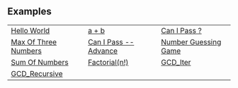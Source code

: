 <span></span>
## Examples
<table>
  <tr>
    <td><a href="./helloworld">Hello World</a></td>
    <td><a href="./a_plus_b">a + b</a></td>
    <td><a href="./canIpass">Can I Pass ?</a></td>
  </tr>
  <tr>
    <td><a href="./maxOfThreeNumbers">Max Of Three Numbers</a></td>
    <td><a href="./canIpassAdv">Can I Pass -- Advance</a></td>
    <td><a href="./NumberGuessingGame">Number Guessing Game</a></td>
  </tr>
  <tr>
    <td><a href="./sumOfNumbers">Sum Of Numbers</a></td>
    <td><a href="./Factorial">Factorial(n!)</a></td>
    <td><a href="./gcdIter">GCD_Iter</a></td>
  </tr>
  <tr>
    <td><a href="./gcdRecu">GCD_Recursive</a></td>
  </tr>
 </table>
